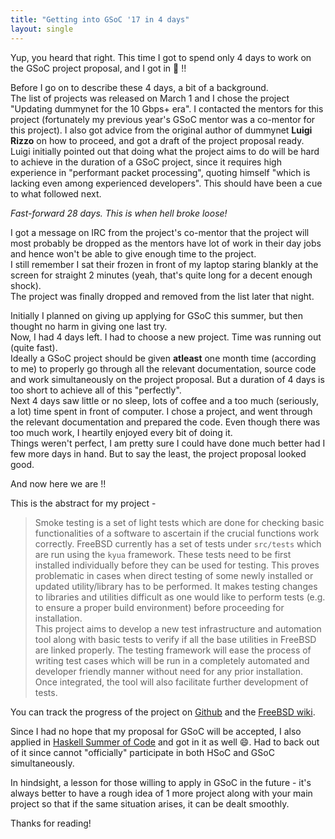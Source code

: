 ```yaml
---
title: "Getting into GSoC '17 in 4 days"
layout: single
---
```


Yup, you heard that right. This time I got to spend only 4 days to work on the GSoC project proposal, and I got in :tada: !!

Before I go on to describe these 4 days, a bit of a background.  
The list of projects was released on March 1 and I chose the project "Updating dummynet for the 10 Gbps+ era". I contacted the mentors for this project (fortunately my previous year's GSoC mentor was a co-mentor for this project). I also got advice from the original author of dummynet **Luigi Rizzo** on how to proceed, and got a draft of the project proposal ready.
Luigi initially pointed out that doing what the project aims to do will be hard to achieve in the duration of a GSoC project, since it requires high experience in "performant packet processing", quoting himself "which is lacking even among experienced developers". This should have been a cue to what followed next.

_Fast-forward 28 days. This is when hell broke loose!_  

I got a message on IRC from the project's co-mentor that the project will most probably be dropped as the mentors have lot of work in their day jobs and hence won't be able to give enough time to the project.  
I still remember I sat their frozen in front of my laptop staring blankly at the screen for straight 2 minutes (yeah, that's quite long for a decent enough shock).  
The project was finally dropped and removed from the list later that night.

Initially I planned on giving up applying for GSoC this summer, but then thought no harm in giving one last try.  
Now, I had 4 days left. I had to choose a new project. Time was running out (quite fast).  
Ideally a GSoC project should be given **atleast** one month time (according to me) to properly go through all the relevant documentation, source code and work simultaneously on the project proposal. But a duration of 4 days is too short to achieve all of this "perfectly".  
Next 4 days saw little or no sleep, lots of coffee and a too much (seriously, a lot) time spent in front of computer. I chose a project, and went through the relevant documentation and prepared the code. Even though there was too much work, I heartily enjoyed every bit of doing it.  
Things weren't perfect, I am pretty sure I could have done much better had I few more days in hand. But to say the least, the project proposal looked good.

And now here we are !!

This is the abstract for my project -  

>Smoke testing is a set of light tests which are done for checking basic functionalities of a software to ascertain if the crucial functions work correctly.
FreeBSD currently has a set of tests under `src/tests` which are run using the `kyua` framework. These tests need to be first installed individually before they can be used for testing. This proves problematic in cases when direct testing of some newly installed or updated utility/library has to be performed. It makes testing changes to libraries and utilities difficult as one would like to perform tests (e.g. to ensure a proper build environment) before proceeding for installation.  
This project aims to develop a new test infrastructure and automation tool along with basic tests to verify if all the base utilities in FreeBSD are linked properly. The testing framework will ease the process of writing test cases which will be run in a completely automated and developer friendly manner without need for any prior installation. Once integrated, the tool will also facilitate further development of tests.

You can track the progress of the project on [Github](https://github.com/shivrai/smoketestsuite/) and the [FreeBSD wiki](https://wiki.freebsd.org/SummerOfCode2017/SmokeTestingOfBaseUtilities).

Since I had no hope that my proposal for GSoC will be accepted, I also applied in [Haskell Summer of Code](https://summer.haskell.org/) and got in it as well :smile:. Had to back out of it since cannot "officially" participate in both HSoC and GSoC simultaneously.

In hindsight, a lesson for those willing to apply in GSoC in the future - it's always better to have a rough idea of 1 more project along with your main project so that if the same situation arises, it can be dealt smoothly.

Thanks for reading!
